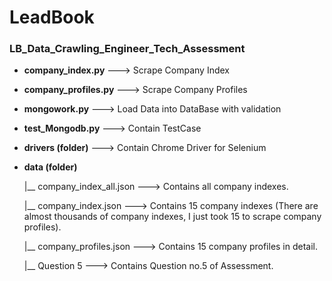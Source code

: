 # LeadBook
### LB_Data_Crawling_Engineer_Tech_Assessment

- **company_index.py** ---> Scrape Company Index
- **company_profiles.py** ---> Scrape Company Profiles
- **mongowork.py** ---> Load Data into DataBase with validation
- **test_Mongodb.py** ---> Contain TestCase
- **drivers (folder)** ---> Contain Chrome Driver for Selenium
- **data (folder)**

  |__ company_index_all.json ---> Contains all company indexes.
  
  |__ company_index.json ---> Contains 15 company indexes (There are almost thousands of company indexes, I just took 15 to scrape company profiles).
  
  |__ company_profiles.json ---> Contains 15 company profiles in detail.
  
  |__ Question 5 ---> Contains Question no.5 of Assessment.
  
